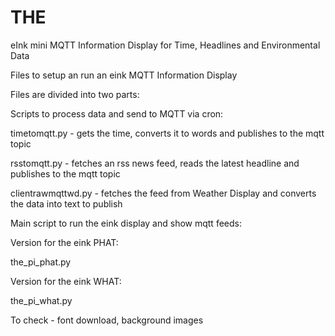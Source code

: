 # THE
eInk mini MQTT Information Display for Time, Headlines and Environmental Data

Files to setup an run an eink MQTT Information Display

Files are divided into two parts:

Scripts to process data and send to MQTT via cron:

timetomqtt.py - gets the time, converts it to words and publishes to the mqtt topic

rsstomqtt.py - fetches an rss news feed, reads the latest headline and publishes to the mqtt topic

clientrawmqttwd.py - fetches the feed from Weather Display and converts the data into text to publish

Main script to run the eink display and show mqtt feeds:

Version for the eink PHAT:

the_pi_phat.py

Version for the eink WHAT:

the_pi_what.py

To check - font download, background images
